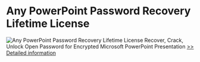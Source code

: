 # Any PowerPoint Password Recovery Lifetime License
![Any PowerPoint Password Recovery Lifetime License](https://mycommerce.akamaized.net/api/pimages/P300995998/BIG/300995998.PNG)
Recover, Crack, Unlock Open Password for Encrypted Microsoft PowerPoint Presentation
[>> Detailed information](https://secure.shareit.com/shareit/product.html?productid=300995998&affiliateid=200057808)